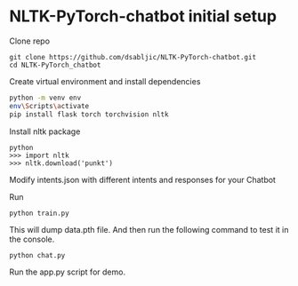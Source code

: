 # NLTK-PyTorch-chatbot initial setup

Clone repo
```
git clone https://github.com/dsabljic/NLTK-PyTorch-chatbot.git
cd NLTK-PyTorch_chatbot
```

Create virtual environment and install dependencies
```bash
python -m venv env
env\Scripts\activate
pip install flask torch torchvision nltk
```

Install nltk package
```
python
>>> import nltk
>>> nltk.download('punkt')
```

Modify intents.json with different intents and responses for your Chatbot

Run
```
python train.py
```

This will dump data.pth file. And then run the following command to test it in the console.
```
python chat.py
```

Run the app.py script for demo.
